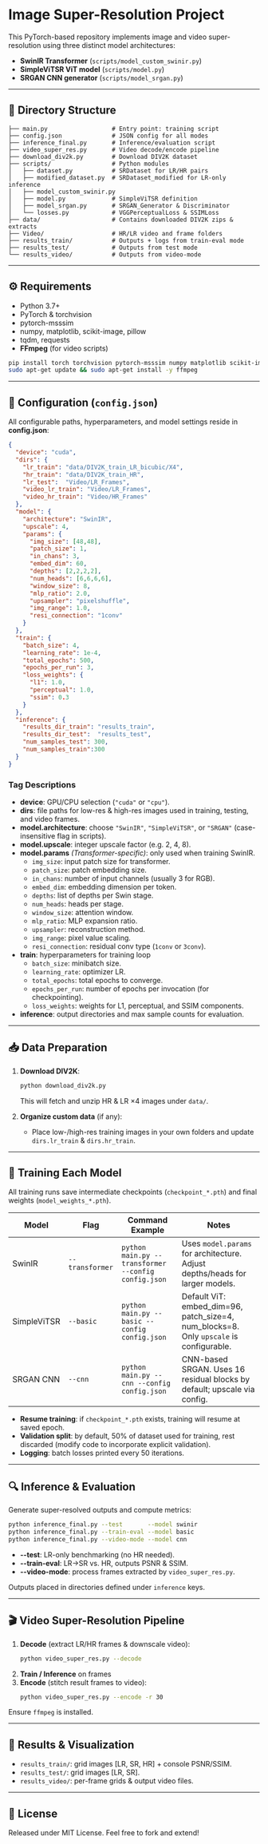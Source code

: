# Image Super-Resolution Project

This PyTorch-based repository implements image and video super-resolution using three distinct model architectures:

- **SwinIR Transformer**       (`scripts/model_custom_swinir.py`)
- **SimpleViTSR ViT model**    (`scripts/model.py`)
- **SRGAN CNN generator**      (`scripts/model_srgan.py`)

---

## 📂 Directory Structure

```
├── main.py                  # Entry point: training script
├── config.json              # JSON config for all modes
├── inference_final.py       # Inference/evaluation script
├── video_super_res.py       # Video decode/encode pipeline
├── download_div2k.py        # Download DIV2K dataset
├── scripts/                 # Python modules
│   ├── dataset.py           # SRDataset for LR/HR pairs
│   ├── modified_dataset.py  # SRDataset_modified for LR-only inference
│   ├── model_custom_swinir.py
│   ├── model.py             # SimpleViTSR definition
│   ├── model_srgan.py       # SRGAN_Generator & Discriminator
│   └── losses.py            # VGGPerceptualLoss & SSIMLoss
├── data/                    # Contains downloaded DIV2K zips & extracts
├── Video/                   # HR/LR video and frame folders
├── results_train/           # Outputs + logs from train-eval mode
├── results_test/            # Outputs from test mode
└── results_video/           # Outputs from video-mode
```

---

## ⚙️ Requirements

- Python 3.7+
- PyTorch & torchvision
- pytorch-msssim
- numpy, matplotlib, scikit-image, pillow
- tqdm, requests
- **FFmpeg** (for video scripts)

```bash
pip install torch torchvision pytorch-msssim numpy matplotlib scikit-image pillow tqdm requests
sudo apt-get update && sudo apt-get install -y ffmpeg
```

---

## 🔧 Configuration (`config.json`)

All configurable paths, hyperparameters, and model settings reside in **config.json**:

```json
{
  "device": "cuda",               
  "dirs": {                        
    "lr_train": "data/DIV2K_train_LR_bicubic/X4",
    "hr_train": "data/DIV2K_train_HR",
    "lr_test":  "Video/LR_Frames",
    "video_lr_train": "Video/LR_Frames",
    "video_hr_train": "Video/HR_Frames"
  },
  "model": {
    "architecture": "SwinIR",          
    "upscale": 4,                       
    "params": {                        
      "img_size": [48,48],             
      "patch_size": 1,                 
      "in_chans": 3,                   
      "embed_dim": 60,                 
      "depths": [2,2,2,2],             
      "num_heads": [6,6,6,6],          
      "window_size": 8,                
      "mlp_ratio": 2.0,                
      "upsampler": "pixelshuffle",   
      "img_range": 1.0,                
      "resi_connection": "1conv"     
    }
  },
  "train": {
    "batch_size": 4,
    "learning_rate": 1e-4,
    "total_epochs": 500,
    "epochs_per_run": 3,
    "loss_weights": {
      "l1": 1.0,
      "perceptual": 1.0,
      "ssim": 0.3
    }
  },
  "inference": {
    "results_dir_train": "results_train",
    "results_dir_test":  "results_test",
    "num_samples_test": 300,
    "num_samples_train":300
  }
}
```

### Tag Descriptions

- **device**: GPU/CPU selection (`"cuda"` or `"cpu"`).
- **dirs**: file paths for low-res & high-res images used in training, testing, and video frames.
- **model.architecture**: choose `"SwinIR"`, `"SimpleViTSR"`, or `"SRGAN"` (case-insensitive flag in scripts).
- **model.upscale**: integer upscale factor (e.g. 2, 4, 8).
- **model.params** *(Transformer-specific)*: only used when training SwinIR.
  - `img_size`: input patch size for transformer.
  - `patch_size`: patch embedding size.
  - `in_chans`: number of input channels (usually 3 for RGB).
  - `embed_dim`: embedding dimension per token.
  - `depths`: list of depths per Swin stage.
  - `num_heads`: heads per stage.
  - `window_size`: attention window.
  - `mlp_ratio`: MLP expansion ratio.
  - `upsampler`: reconstruction method.
  - `img_range`: pixel value scaling.
  - `resi_connection`: residual conv type (`1conv` or `3conv`).
- **train**: hyperparameters for training loop
  - `batch_size`: minibatch size.
  - `learning_rate`: optimizer LR.
  - `total_epochs`: total epochs to converge.
  - `epochs_per_run`: number of epochs per invocation (for checkpointing).
  - `loss_weights`: weights for L1, perceptual, and SSIM components.
- **inference**: output directories and max sample counts for evaluation.

---

## 📥 Data Preparation

1. **Download DIV2K**:
   ```bash
   python download_div2k.py
   ```
   This will fetch and unzip HR & LR ×4 images under `data/`.

2. **Organize custom data** (if any):
   - Place low-/high-res training images in your own folders and update `dirs.lr_train` & `dirs.hr_train`.

---

## 🚀 Training Each Model

All training runs save intermediate checkpoints (`checkpoint_*.pth`) and final weights (`model_weights_*.pth`).

| Model       | Flag             | Command Example                                    | Notes                                                                                         |
|-------------|------------------|----------------------------------------------------|-----------------------------------------------------------------------------------------------|
| SwinIR      | `--transformer`  | `python main.py --transformer --config config.json`| Uses `model.params` for architecture. Adjust depths/heads for larger models.                  |
| SimpleViTSR | `--basic`        | `python main.py --basic --config config.json`      | Default ViT: embed_dim=96, patch_size=4, num_blocks=8. Only `upscale` is configurable.        |
| SRGAN CNN   | `--cnn`          | `python main.py --cnn --config config.json`        | CNN-based SRGAN. Uses 16 residual blocks by default; upscale via config.                      |

- **Resume training**: if `checkpoint_*.pth` exists, training will resume at saved epoch.
- **Validation split**: by default, 50% of dataset used for training, rest discarded (modify code to incorporate explicit validation).
- **Logging**: batch losses printed every 50 iterations.

---

## 🔍 Inference & Evaluation

Generate super-resolved outputs and compute metrics:

```bash
python inference_final.py --test       --model swinir
python inference_final.py --train-eval --model basic
python inference_final.py --video-mode --model cnn
```

- **--test**: LR-only benchmarking (no HR needed).
- **--train-eval**: LR→SR vs. HR, outputs PSNR & SSIM.
- **--video-mode**: process frames extracted by `video_super_res.py`.

Outputs placed in directories defined under `inference` keys.

---

## 🎬 Video Super-Resolution Pipeline

1. **Decode** (extract LR/HR frames & downscale video):
   ```bash
   python video_super_res.py --decode
   ```
2. **Train / Inference** on frames
3. **Encode** (stitch result frames to video):
   ```bash
   python video_super_res.py --encode -r 30
   ```

Ensure `ffmpeg` is installed.

---

## 📑 Results & Visualization

- `results_train/`: grid images [LR, SR, HR] + console PSNR/SSIM.
- `results_test/`: grid images [LR, SR].
- `results_video/`: per-frame grids & output video files.

---

## 📄 License

Released under MIT License. Feel free to fork and extend!


